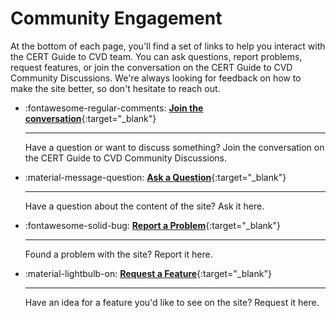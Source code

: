 # Community Engagement

At the bottom of each page, you'll find a set of links to help you
interact with the CERT Guide to CVD team. You can ask questions, report
problems, request features, or join the conversation on the CERT Guide
to CVD Community Discussions. We're always looking for feedback on how
to make the site better, so don't hesitate to reach out.

<div class="grid cards" markdown>

- :fontawesome-regular-comments: [**Join the conversation**](https://github.com/CERTCC/CERT-Guide-to-CVD/discussions){:target="_blank"}

    ---
    Have a question or want to discuss something? Join the conversation on the CERT Guide to CVD Community Discussions.

- :material-message-question: [**Ask a Question**](https://github.com/CERTCC/CERT-Guide-to-CVD/issues/new?template=question.md){:target="_blank"}

    ---
    Have a question about the content of the site? Ask it here.

- :fontawesome-solid-bug: [**Report a Problem**](https://github.com/CERTCC/CERT-Guide-to-CVD/issues/new?template=bug_report.md){:target="_blank"}

    ---
    Found a problem with the site? Report it here.

- :material-lightbulb-on: [**Request a Feature**](https://github.com/CERTCC/CERT-Guide-to-CVD/issues/new?template=feature_request.md){:target="_blank"}

    ---
    Have an idea for a feature you'd like to see on the site? Request it here.

</div>
